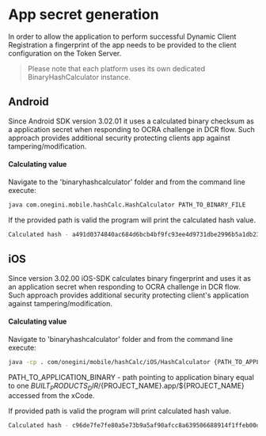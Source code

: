# App secret generation

In order to allow the application to perform successful Dynamic Client Registration a fingerprint of the app needs to be provided to the client configuration on the Token Server.

> Please note that each platform uses its own dedicated BinaryHashCalculator instance.

## Android

Since Android SDK version 3.02.01 it uses a calculated binary checksum as a application secret when responding to OCRA challenge in DCR flow. Such approach provides additional security protecting clients app against tampering/modification.

#### Calculating value
Navigate to the 'binaryhashcalculator' folder and from the command line execute:
```bash
java com.onegini.mobile.hashCalc.HashCalculator PATH_TO_BINARY_FILE
```

If the provided path is valid the program will print the calculated hash value. 
```bash
Calculated hash - a491d0374840ac684d6bcb4bf9fc93ee4d9731dbe2996b5a1db2313efb42b7e
```

## iOS

Since version 3.02.00 iOS-SDK calculates binary fingerprint and uses it as an application secret when responding to OCRA challenge in DCR flow. Such approach provides additional security protecting client's application against tampering/modification.

#### Calculating value
Navigate to 'binaryhashcalculator' folder and from the command line execute:
```bash
java -cp . com/onegini/mobile/hashCalc/iOS/HashCalculator {PATH_TO_APPLICATION_BINARY}

```

PATH_TO_APPLICATION_BINARY - path pointing to application binary equal to one ${BUILT_PRODUCTS_DIR}/${PROJECT_NAME}.app/${PROJECT_NAME} accessed from the xCode.


If provided path is valid the program will print calculated hash value. 
```bash
Calculated hash - c96de7fe7fe80a5e73b9a5af90afcc8a639506688914f1ffeb00d62f47315ea2